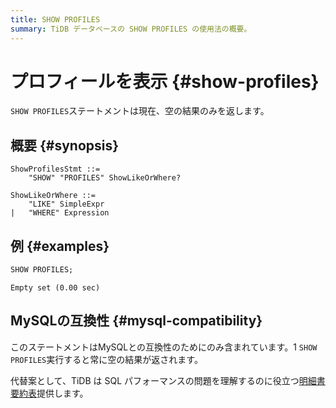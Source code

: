 ```yaml
---
title: SHOW PROFILES
summary: TiDB データベースの SHOW PROFILES の使用法の概要。
---
```


# プロフィールを表示 {#show-profiles}

`SHOW PROFILES`ステートメントは現在、空の結果のみを返します。

## 概要 {#synopsis}

```ebnf+diagram
ShowProfilesStmt ::=
    "SHOW" "PROFILES" ShowLikeOrWhere?

ShowLikeOrWhere ::=
    "LIKE" SimpleExpr
|   "WHERE" Expression
```

## 例 {#examples}

```sql
SHOW PROFILES;
```

    Empty set (0.00 sec)

## MySQLの互換性 {#mysql-compatibility}

このステートメントはMySQLとの互換性のためにのみ含まれています。1 `SHOW PROFILES`実行すると常に空の結果が返されます。

代替案として、TiDB は SQL パフォーマンスの問題を理解するのに役立つ[明細書要約表](/statement-summary-tables.md)提供します。
